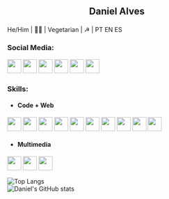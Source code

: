  ## <p style='text-align: center;'> Daniel Alves </p>
He/Him | 🏳️‍🌈 | Vegetarian | ☭ | PT EN ES 


### Social Media:

<a href="https://www.behance.net/alvesdaniel"><img height="32" width="32" src="https://cdn.jsdelivr.net/npm/simple-icons@v4/icons/behance.svg" /></a>
<a href="https://www.facebook.com/13Daniel1/"><img height="32" width="32" src="https://cdn.jsdelivr.net/npm/simple-icons@v4/icons/facebook.svg" /></a>
<a href="https://www.instagram.com/crocodilo.danilo/"><img height="32" width="32" src="https://cdn.jsdelivr.net/npm/simple-icons@v4/icons/instagram.svg" /></a>
<a href="https://www.linkedin.com/in/daniel-alves-833227199/"><img height="32" width="32" src="https://cdn.jsdelivr.net/npm/simple-icons@v4/icons/linkedin.svg" /></a>
<a href="https://open.spotify.com/user/fuckoffdaniel"><img height="32" width="32" src="https://cdn.jsdelivr.net/npm/simple-icons@v4/icons/spotify.svg" /></a>
<a href="https://twitter.com/d___word"><img height="32" width="32" src="https://cdn.jsdelivr.net/npm/simple-icons@v4/icons/twitter.svg" /></a>

### Skills:

* ####  Code + Web
<a href="https://github.com/topics/html5"><img height="32" width="32" src="https://cdn.jsdelivr.net/npm/simple-icons@v4/icons/html5.svg" /></a>
<a href="https://github.com/topics/css"><img height="32" width="32" src="https://cdn.jsdelivr.net/npm/simple-icons@v4/icons/css3.svg" /></a>
<a href="https://github.com/topics/js"><img height="32" width="32" src="https://cdn.jsdelivr.net/npm/simple-icons@v4/icons/javascript.svg" /></a>
<a href="https://github.com/topics/bootstrap"><img height="32" width="32" src="https://cdn.jsdelivr.net/npm/simple-icons@v4/icons/bootstrap.svg" /></a>
<a href="https://github.com/topics/php"><img height="32" width="32" src="https://cdn.jsdelivr.net/npm/simple-icons@v4/icons/php.svg" /></a>
<a href="https://github.com/topics/mysql"><img height="32" width="32" src="https://cdn.jsdelivr.net/npm/simple-icons@v4/icons/mysql.svg" /></a>
<a href="https://github.com/topics/react"><img height="32" width="32" src="https://cdn.jsdelivr.net/npm/simple-icons@v4/icons/react.svg" /></a>
<a href="https://github.com/topics/c"><img height="32" width="32" src="https://cdn.jsdelivr.net/npm/simple-icons@v4/icons/c.svg" /></a>
<a href="https://github.com/topics/csharp"><img height="32" width="32" src="https://cdn.jsdelivr.net/npm/simple-icons@v4/icons/csharp.svg" /></a>
<a href="https://github.com/topics/haskell"><img height="32" width="32" src="https://cdn.jsdelivr.net/npm/simple-icons@v4/icons/haskell.svg" /></a>
* #### Multimedia
<a href="https://www.adobe.com/"><img height="32" width="32" src="https://cdn.jsdelivr.net/npm/simple-icons@v4/icons/adobe.svg" /></a>
<a href="https://www.figma.com/"><img height="32" width="32" src="https://cdn.jsdelivr.net/npm/simple-icons@v4/icons/figma.svg" /></a>
<a href="https://www.office.com/"><img height="32" width="32" src="https://cdn.jsdelivr.net/npm/simple-icons@v4/icons/microsoftoffice.svg" /></a>


![Top Langs](https://github-readme-stats.vercel.app/api/top-langs/?username=coolalves&theme=dark&layout=compact)    
![Daniel's GitHub stats](https://github-readme-stats.vercel.app/api?username=coolalves&theme=dark&show_icons=true)

<!--
**coolalves/coolalves** is a ✨ _special_ ✨ repository because its `README.md` (this file) appears on your GitHub profile.

 
